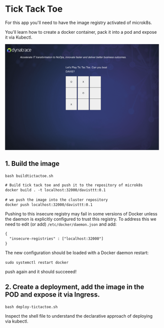 # Tick Tack Toe

For this app you'll need to have the image registry activated of microk8s.

You'll learn how to create a docker container, pack it into a pod and expose it via Kubectl.

![tictactoe](../imgs/tictactoe.png)

## 1. Build the image 

`bash buildtictactoe.sh`

````
# Build tick tack toe and push it to the repository of microk8s
docker build . -t localhost:32000/davisttt:0.1

# we push the image into the cluster repository
docker push localhost:32000/davisttt:0.1
````

Pushing to this insecure registry may fail in some versions of Docker unless the daemon is explicitly configured to trust this registry. To address this we need to edit (or add) `/etc/docker/daemon.json` and add:
```
{
  "insecure-registries" : ["localhost:32000"]
}
```
The new configuration should be loaded with a Docker daemon restart:

`sudo systemctl restart docker`

push again and it should succeeed!


## 2. Create a deployment, add the image in the POD and expose it via Ingress.
 
`bash deploy-tictactoe.sh`

Inspect the shell file to understand the declarative approach of deploying via kubectl.